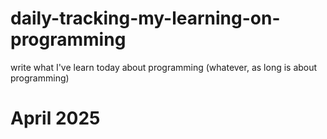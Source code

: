 # daily-tracking-my-learning-on-programming
write what I've learn today about programming (whatever, as long is about programming)


# April 2025


